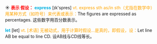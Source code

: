 ☀ <font color="red">**表示 假设：**</font>
<font color="sky blue">**express**</font> [ɪk'spres] 
<font color="orange">vt. express sth as/in sth（尤指在数学中）用某种方式（如符号）来代表或表示：</font>The figures are expressed as percentages. 这些数字用百分数表示。

<font color="sky blue">**let**</font> [let] 
<font color="orange">vt. [术语] 无被动式，用于计算时假设…是真的，即假设，设：</font>Let line AB be equal to line CD. 设AB线与CD线等长。

